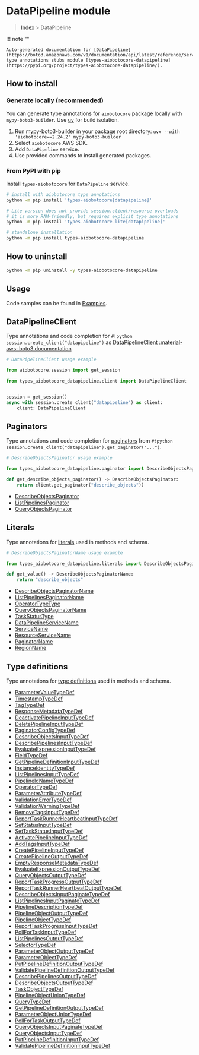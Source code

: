 # DataPipeline module

> [Index](../README.md) > DataPipeline


!!! note ""

    Auto-generated documentation for [DataPipeline](https://boto3.amazonaws.com/v1/documentation/api/latest/reference/services/datapipeline.html#datapipeline)
    type annotations stubs module [types-aiobotocore-datapipeline](https://pypi.org/project/types-aiobotocore-datapipeline/).

## How to install

### Generate locally (recommended)

You can generate type annotations for `aiobotocore` package locally with `mypy-boto3-builder`.
Use [uv](https://docs.astral.sh/uv/getting-started/installation/) for build isolation.

1. Run mypy-boto3-builder in your package root directory: `uvx --with 'aiobotocore==2.24.2' mypy-boto3-builder`
1. Select `aiobotocore` AWS SDK.
1. Add `DataPipeline` service.
1. Use provided commands to install generated packages.



### From PyPI with pip

Install `types-aiobotocore` for `DataPipeline` service.

```bash
# install with aiobotocore type annotations
python -m pip install 'types-aiobotocore[datapipeline]'

# Lite version does not provide session.client/resource overloads
# it is more RAM-friendly, but requires explicit type annotations
python -m pip install 'types-aiobotocore-lite[datapipeline]'

# standalone installation
python -m pip install types-aiobotocore-datapipeline
```



## How to uninstall

```bash
python -m pip uninstall -y types-aiobotocore-datapipeline
```

## Usage

Code samples can be found in [Examples](./usage.md).

## DataPipelineClient

Type annotations and code completion for  `#!python session.create_client("datapipeline")` as [DataPipelineClient](./client.md)
[:material-aws: boto3 documentation](https://boto3.amazonaws.com/v1/documentation/api/latest/reference/services/datapipeline.html#DataPipeline.Client)

```python
# DataPipelineClient usage example

from aiobotocore.session import get_session

from types_aiobotocore_datapipeline.client import DataPipelineClient


session = get_session()
async with session.create_client("datapipeline") as client:
    client: DataPipelineClient
```


## Paginators

Type annotations and code completion for
[paginators](./paginators.md)
from `#!python session.create_client("datapipeline").get_paginator("...")`.

```python
# DescribeObjectsPaginator usage example

from types_aiobotocore_datapipeline.paginator import DescribeObjectsPaginator

def get_describe_objects_paginator() -> DescribeObjectsPaginator:
    return client.get_paginator("describe_objects"))
```

- [DescribeObjectsPaginator](./paginators.md#describeobjectspaginator)
- [ListPipelinesPaginator](./paginators.md#listpipelinespaginator)
- [QueryObjectsPaginator](./paginators.md#queryobjectspaginator)








## Literals

Type annotations for [literals](./literals.md) used in methods and schema.

```python
# DescribeObjectsPaginatorName usage example

from types_aiobotocore_datapipeline.literals import DescribeObjectsPaginatorName

def get_value() -> DescribeObjectsPaginatorName:
    return "describe_objects"
```

- [DescribeObjectsPaginatorName](./literals.md#describeobjectspaginatorname)
- [ListPipelinesPaginatorName](./literals.md#listpipelinespaginatorname)
- [OperatorTypeType](./literals.md#operatortypetype)
- [QueryObjectsPaginatorName](./literals.md#queryobjectspaginatorname)
- [TaskStatusType](./literals.md#taskstatustype)
- [DataPipelineServiceName](./literals.md#datapipelineservicename)
- [ServiceName](./literals.md#servicename)
- [ResourceServiceName](./literals.md#resourceservicename)
- [PaginatorName](./literals.md#paginatorname)
- [RegionName](./literals.md#regionname)




## Type definitions

Type annotations for [type definitions](./type_defs.md) used in methods and schema.

- [ParameterValueTypeDef](./type_defs.md#parametervaluetypedef)
- [TimestampTypeDef](./type_defs.md#timestamptypedef)
- [TagTypeDef](./type_defs.md#tagtypedef)
- [ResponseMetadataTypeDef](./type_defs.md#responsemetadatatypedef)
- [DeactivatePipelineInputTypeDef](./type_defs.md#deactivatepipelineinputtypedef)
- [DeletePipelineInputTypeDef](./type_defs.md#deletepipelineinputtypedef)
- [PaginatorConfigTypeDef](./type_defs.md#paginatorconfigtypedef)
- [DescribeObjectsInputTypeDef](./type_defs.md#describeobjectsinputtypedef)
- [DescribePipelinesInputTypeDef](./type_defs.md#describepipelinesinputtypedef)
- [EvaluateExpressionInputTypeDef](./type_defs.md#evaluateexpressioninputtypedef)
- [FieldTypeDef](./type_defs.md#fieldtypedef)
- [GetPipelineDefinitionInputTypeDef](./type_defs.md#getpipelinedefinitioninputtypedef)
- [InstanceIdentityTypeDef](./type_defs.md#instanceidentitytypedef)
- [ListPipelinesInputTypeDef](./type_defs.md#listpipelinesinputtypedef)
- [PipelineIdNameTypeDef](./type_defs.md#pipelineidnametypedef)
- [OperatorTypeDef](./type_defs.md#operatortypedef)
- [ParameterAttributeTypeDef](./type_defs.md#parameterattributetypedef)
- [ValidationErrorTypeDef](./type_defs.md#validationerrortypedef)
- [ValidationWarningTypeDef](./type_defs.md#validationwarningtypedef)
- [RemoveTagsInputTypeDef](./type_defs.md#removetagsinputtypedef)
- [ReportTaskRunnerHeartbeatInputTypeDef](./type_defs.md#reporttaskrunnerheartbeatinputtypedef)
- [SetStatusInputTypeDef](./type_defs.md#setstatusinputtypedef)
- [SetTaskStatusInputTypeDef](./type_defs.md#settaskstatusinputtypedef)
- [ActivatePipelineInputTypeDef](./type_defs.md#activatepipelineinputtypedef)
- [AddTagsInputTypeDef](./type_defs.md#addtagsinputtypedef)
- [CreatePipelineInputTypeDef](./type_defs.md#createpipelineinputtypedef)
- [CreatePipelineOutputTypeDef](./type_defs.md#createpipelineoutputtypedef)
- [EmptyResponseMetadataTypeDef](./type_defs.md#emptyresponsemetadatatypedef)
- [EvaluateExpressionOutputTypeDef](./type_defs.md#evaluateexpressionoutputtypedef)
- [QueryObjectsOutputTypeDef](./type_defs.md#queryobjectsoutputtypedef)
- [ReportTaskProgressOutputTypeDef](./type_defs.md#reporttaskprogressoutputtypedef)
- [ReportTaskRunnerHeartbeatOutputTypeDef](./type_defs.md#reporttaskrunnerheartbeatoutputtypedef)
- [DescribeObjectsInputPaginateTypeDef](./type_defs.md#describeobjectsinputpaginatetypedef)
- [ListPipelinesInputPaginateTypeDef](./type_defs.md#listpipelinesinputpaginatetypedef)
- [PipelineDescriptionTypeDef](./type_defs.md#pipelinedescriptiontypedef)
- [PipelineObjectOutputTypeDef](./type_defs.md#pipelineobjectoutputtypedef)
- [PipelineObjectTypeDef](./type_defs.md#pipelineobjecttypedef)
- [ReportTaskProgressInputTypeDef](./type_defs.md#reporttaskprogressinputtypedef)
- [PollForTaskInputTypeDef](./type_defs.md#pollfortaskinputtypedef)
- [ListPipelinesOutputTypeDef](./type_defs.md#listpipelinesoutputtypedef)
- [SelectorTypeDef](./type_defs.md#selectortypedef)
- [ParameterObjectOutputTypeDef](./type_defs.md#parameterobjectoutputtypedef)
- [ParameterObjectTypeDef](./type_defs.md#parameterobjecttypedef)
- [PutPipelineDefinitionOutputTypeDef](./type_defs.md#putpipelinedefinitionoutputtypedef)
- [ValidatePipelineDefinitionOutputTypeDef](./type_defs.md#validatepipelinedefinitionoutputtypedef)
- [DescribePipelinesOutputTypeDef](./type_defs.md#describepipelinesoutputtypedef)
- [DescribeObjectsOutputTypeDef](./type_defs.md#describeobjectsoutputtypedef)
- [TaskObjectTypeDef](./type_defs.md#taskobjecttypedef)
- [PipelineObjectUnionTypeDef](./type_defs.md#pipelineobjectuniontypedef)
- [QueryTypeDef](./type_defs.md#querytypedef)
- [GetPipelineDefinitionOutputTypeDef](./type_defs.md#getpipelinedefinitionoutputtypedef)
- [ParameterObjectUnionTypeDef](./type_defs.md#parameterobjectuniontypedef)
- [PollForTaskOutputTypeDef](./type_defs.md#pollfortaskoutputtypedef)
- [QueryObjectsInputPaginateTypeDef](./type_defs.md#queryobjectsinputpaginatetypedef)
- [QueryObjectsInputTypeDef](./type_defs.md#queryobjectsinputtypedef)
- [PutPipelineDefinitionInputTypeDef](./type_defs.md#putpipelinedefinitioninputtypedef)
- [ValidatePipelineDefinitionInputTypeDef](./type_defs.md#validatepipelinedefinitioninputtypedef)

